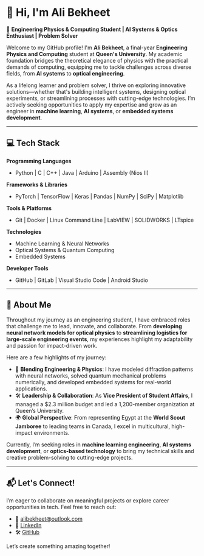 # 👋 Hi, I'm Ali Bekheet 

🚀 **Engineering Physics & Computing Student | AI Systems & Optics Enthusiast | Problem Solver**

Welcome to my GitHub profile! I'm **Ali Bekheet**, a final-year **Engineering Physics and Computing** student at **Queen's University**. My academic foundation bridges the theoretical elegance of physics with the practical demands of computing, equipping me to tackle challenges across diverse fields, from **AI systems** to **optical engineering**.  

As a lifelong learner and problem solver, I thrive on exploring innovative solutions—whether that's building intelligent systems, designing optical experiments, or streamlining processes with cutting-edge technologies. I’m actively seeking opportunities to apply my expertise and grow as an engineer in **machine learning**, **AI systems**, or **embedded systems development**.

---

## 💻 Tech Stack

**Programming Languages**  
- Python | C | C++ | Java | Arduino | Assembly (Nios II)  

**Frameworks & Libraries**  
- PyTorch | TensorFlow | Keras | Pandas | NumPy | SciPy | Matplotlib  

**Tools & Platforms**  
- Git | Docker | Linux Command Line | LabVIEW | SOLIDWORKS | LTspice  

**Technologies**  
- Machine Learning & Neural Networks  
- Optical Systems & Quantum Computing  
- Embedded Systems  

**Developer Tools**  
- GitHub | GitLab | Visual Studio Code | Android Studio  

---

## 🌟 About Me

Throughout my journey as an engineering student, I have embraced roles that challenge me to lead, innovate, and collaborate. From **developing neural network models for optical physics** to **streamlining logistics for large-scale engineering events**, my experiences highlight my adaptability and passion for impact-driven work.

Here are a few highlights of my journey:
- 📡 **Blending Engineering & Physics**: I have modeled diffraction patterns with neural networks, solved quantum mechanical problems numerically, and developed embedded systems for real-world applications.  
- 🛠️ **Leadership & Collaboration**: As **Vice President of Student Affairs**, I managed a $2.3 million budget and led a 1,200-member organization at Queen’s University.  
- 🌍 **Global Perspective**: From representing Egypt at the **World Scout Jamboree** to leading teams in Canada, I excel in multicultural, high-impact environments.

Currently, I’m seeking roles in **machine learning engineering**, **AI systems development**, or **optics-based technology** to bring my technical skills and creative problem-solving to cutting-edge projects.

---

## 📬 Let's Connect!

I’m eager to collaborate on meaningful projects or explore career opportunities in tech. Feel free to reach out:

- 📧 [alibekheet@outlook.com](mailto:alibekheet@outlook.com)  
- 💼 [LinkedIn](https://www.linkedin.com/in/awbekheet/)  
- 🛠️ [GitHub](https://github.com/a-bekheet)  

Let’s create something amazing together!

